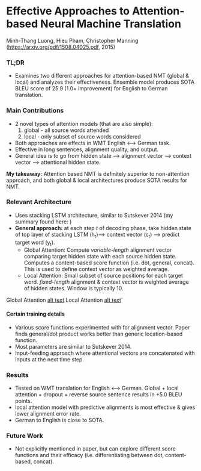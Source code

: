 # Effective Approaches to Attention-based Neural Machine Translation

Minh-Thang Luong, Hieu Pham, Christopher Manning
(https://arxiv.org/pdf/1508.04025.pdf, 2015)

### TL;DR
- Examines two different approaches for attention-based NMT (global & local) and analyzes their effectiveness. Ensemble model produces SOTA BLEU score of 25.9 (1.0+ improvement) for English to German translation.

### Main Contributions
- 2 novel types of attention models (that are also simple):
  1. global - all source words attended
  2. local - only subset of source words considered
- Both approaches are effects in WMT English <--> German task.
- Effective in long sentences, alignment quality, and output.
- General idea is to go from hidden state --> alignment vector --> context vector --> attentional hidden state.

**My takeaway:** Attention based NMT is definitely superior to non-attention approach, and both global & local architectures produce SOTA results for NMT.

### Relevant Architecture
- Uses stacking LSTM architecture, similar to Sutskever 2014 (my summary found here: )
- **General approach:** at each step *t* of decoding phase, take hidden state of top layer of stacking LSTM (h<sub>t</sub>)--> context vector (c<sub>t</sub>) --> predict target word (y<sub>t</sub>).
  - Global Attention: Compute *variable-length* alignment vector comparing target hidden state with each source hidden state.  Computes a content-based score function (i.e. dot, general, concat).  This is used to define context vector as weighted average.
  - Local Attention: Small subset of source positions for each target word. *fixed-length* alignment & context vector is weighted average of hidden states. Window is typically 10.

Global Attention [alt text](http://url/to/img.png)
Local Attention [alt text](http://url/to/img.png)`

#### Certain training details
- Various score functions experimented with for alignment vector. Paper finds general/dot product works better than generic location-based function.
- Most parameters are similar to Sutskever 2014.
- Input-feeding approach where attentional vectors are concatenated with inputs at the next time step.


### Results
- Tested on WMT translation for English <--> German. Global + local attention + dropout + reverse source sentence results in +5.0 BLEU points.
- local attention model with predictive alignments is most effective & gives lower alignment error rate.
- German to English is close to SOTA.

### Future Work
- Not explicitly mentioned in paper, but can explore different score functions and their efficacy (i.e. differentiating between dot, content-based, concat).
